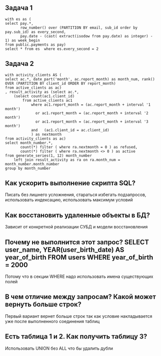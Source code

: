 ## Задача 1
```
with es as (
select pay.*,
       row_number() over (PARTITION BY email, sub_id order by pay.sub_id) as every_second,
       pay.date - (cast( extract(isodow from pay.date) as integer) - 1) as week_begin
from public.payments as pay)
select * from es  where es.every_second = 2
```

## Задача 2
```
with activity_clients AS (
select ac.*, date_part('month', ac.report_month) as month_num, rank() OVER (PARTITION BY client_id ORDER BY report_month)
from active_clients as ac)
, result_activity as (select ac.*,
    (select count(ac1.client_id)
        from active_clients ac1
            where ac1.report_month = (ac.report_month + interval '1 month')
              or ac1.report_month = (ac.report_month + interval '2 month')
              or ac1.report_month = (ac.report_month + interval '3 month')
            and   (ac1.client_id = ac.client_id)
            ) as nextmonth
from activity_clients as ac)
select month_number.*,
       count(*) filter ( where ra.nextmonth = 0 ) as refused,
       count(*) filter ( where ra.nextmonth <> 0 ) as active
from generate_series(1, 12) month_number
    left join result_activity as ra on ra.month_num = month_number.month_number
group by month_number
```


## Как ускорить выполнение скрипта SQL?
Писать без лишнего усложнения, стараться избегать подзапросов, использовать индексацию, использовать максимум условий

## Как восстановить удаленные объекты в БД?
Зависит от конкретной реализации СУБД и модели восстановления

## Почему не выполнится этот запрос? SELECT user_name, YEAR(user_birth_date) AS year_of_birth FROM users WHERE year_of_birth = 2000
Потому что в секции WHERE надо использовать имена существующих полей

## В чем отличие между запросам? Какой может вернуть больше строк?
Первый вариант вернет больше строк так как условие накладывается уже после выполненного соединения таблиц

## Есть таблица 1 и 2. Как получить таблицу 3?
Использовать UNION без ALL что бы удалить дубли
